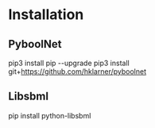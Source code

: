 # Installation 
## PyboolNet
pip3 install pip --upgrade
pip3 install git+https://github.com/hklarner/pyboolnet

## Libsbml
pip install python-libsbml